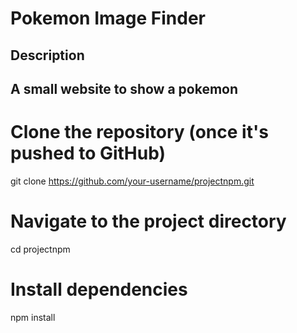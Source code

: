 # Pokemon Image Finder
## Description
A small website to show a pokemon
-------
# Clone the repository (once it's pushed to GitHub)
git clone https://github.com/your-username/projectnpm.git
# Navigate to the project directory
cd projectnpm
# Install dependencies
npm install